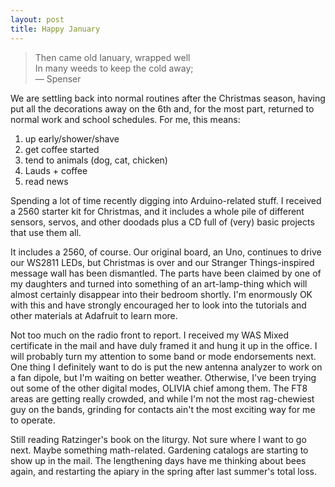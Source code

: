 ```yaml
---
layout: post
title: Happy January
---
```


>Then came old Ianuary, wrapped well  
>In many weeds to keep the cold away;  
&mdash; Spenser

We are settling back into normal routines after the Christmas season, having put all the decorations away on the 6th and, for the most part, returned to normal work and school schedules. For me, this means:

1. up early/shower/shave
2. get coffee started
3. tend to animals (dog, cat, chicken)
4. Lauds + coffee
5. read news

Spending a lot of time recently digging into Arduino-related stuff. I received a 2560 starter kit for Christmas, and it includes a whole pile of different sensors, servos, and other doodads plus a CD full of (very) basic projects that use them all.

It includes a 2560, of course. Our original board, an Uno, continues to drive our WS2811 LEDs, but Christmas is over and our Stranger Things-inspired message wall has been dismantled. The parts have been claimed by one of my daughters and turned into something of an art-lamp-thing which will almost certainly disappear into their bedroom shortly. I'm enormously OK with this and have strongly encouraged her to look into the tutorials and other materials at Adafruit to learn more.

Not too much on the radio front to report. I received my WAS Mixed certificate in the mail and have duly framed it and hung it up in the office. I will probably turn my attention to some band or mode endorsements next. One thing I definitely want to do is put the new antenna analyzer to work on a fan dipole, but I'm waiting on better weather. Otherwise, I've been trying out some of the other digital modes, OLIVIA chief among them. The FT8 areas are getting really crowded, and while I'm not the most rag-chewiest guy on the bands, grinding for contacts ain't the most exciting way for me to operate.

Still reading Ratzinger's book on the liturgy. Not sure where I want to go next. Maybe something math-related. Gardening catalogs are starting to show up in the mail. The lengthening days have me thinking about bees again, and restarting the apiary in the spring after last summer's total loss.
